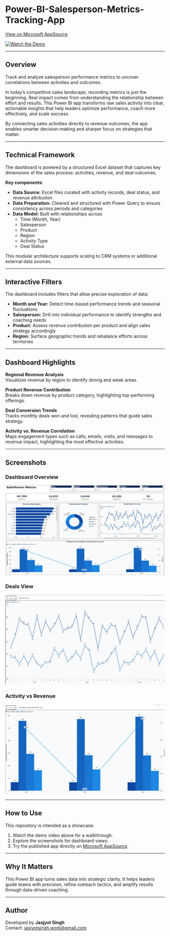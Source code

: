 # Power-BI-Salesperson-Metrics-Tracking-App  

[View on Microsoft AppSource](https://appsource.microsoft.com/en-us/product/power-bi/dhyeyconsultingservicespvtltd1584430919382.salesperson_metrics?tab=Overview)  

[![Watch the Demo](https://img.youtube.com/vi/Z78a3rHhR68/0.jpg)](https://www.youtube.com/watch?v=Z78a3rHhR68)  

---

## Overview  

Track and analyze salesperson performance metrics to uncover correlations between activities and outcomes.  

In today’s competitive sales landscape, recording metrics is just the beginning. Real impact comes from understanding the relationship between effort and results. This Power BI app transforms raw sales activity into clear, actionable insights that help leaders optimize performance, coach more effectively, and scale success.  

By connecting sales activities directly to revenue outcomes, the app enables smarter decision-making and sharper focus on strategies that matter.  

---

## Technical Framework  

The dashboard is powered by a structured Excel dataset that captures key dimensions of the sales process: activities, revenue, and deal outcomes.  

**Key components:**  
- **Data Source:** Excel files curated with activity records, deal status, and revenue attribution  
- **Data Preparation:** Cleaned and structured with Power Query to ensure consistency across periods and categories  
- **Data Model:** Built with relationships across  
  - Time (Month, Year)  
  - Salesperson  
  - Product  
  - Region  
  - Activity Type  
  - Deal Status  

This modular architecture supports scaling to CRM systems or additional external data sources.  

---

## Interactive Filters  

The dashboard includes filters that allow precise exploration of data:  
- **Month and Year:** Detect time-based performance trends and seasonal fluctuations  
- **Salesperson:** Drill into individual performance to identify strengths and coaching needs  
- **Product:** Assess revenue contribution per product and align sales strategy accordingly  
- **Region:** Surface geographic trends and rebalance efforts across territories  

---

## Dashboard Highlights  

**Regional Revenue Analysis**  
Visualizes revenue by region to identify strong and weak areas.  

**Product Revenue Contribution**  
Breaks down revenue by product category, highlighting top-performing offerings.  

**Deal Conversion Trends**  
Tracks monthly deals won and lost, revealing patterns that guide sales strategy.  

**Activity vs. Revenue Correlation**  
Maps engagement types such as calls, emails, visits, and messages to revenue impact, highlighting the most effective activities.  

---

## Screenshots  

### Dashboard Overview  
![Dashboard Overview](https://github.com/SuperfiedStudd/Power-BI-Salesperson-Metrics-Tracking-App/blob/main/docs/dashboard_overview.png?raw=true)  

### Deals View  
![Deals](https://github.com/SuperfiedStudd/Power-BI-Salesperson-Metrics-Tracking-App/blob/main/docs/deals.png?raw=true)  

### Activity vs Revenue  
![Activity vs Revenue](https://github.com/SuperfiedStudd/Power-BI-Salesperson-Metrics-Tracking-App/blob/main/docs/salespersonactivity.png?raw=true)  

---

## How to Use  

This repository is intended as a showcase:  
1. Watch the demo video above for a walkthrough.  
2. Explore the screenshots for dashboard views.  
3. Try the published app directly on [Microsoft AppSource](https://appsource.microsoft.com/en-us/product/power-bi/dhyeyconsultingservicespvtltd1584430919382.salesperson_metrics?tab=Overview).  

---

## Why It Matters  

This Power BI app turns sales data into strategic clarity. It helps leaders guide teams with precision, refine outreach tactics, and amplify results through data-driven coaching.  

---

## Author  

Developed by **Jasjyot Singh**  
Contact: jasjyotsingh.work@gmail.com  
